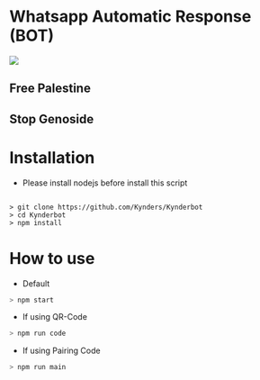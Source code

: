# Whatsapp Automatic Response (**BOT**)
![](https://upload.wikimedia.org/wikipedia/commons/thumb/0/00/Flag_of_Palestine.svg/1280px-Flag_of_Palestine.svg.png)
## Free Palestine
## Stop Genoside


# Installation

* Please install nodejs before install this script
```shell

> git clone https://github.com/Kynders/Kynderbot
> cd Kynderbot
> npm install
```
# How to use

* Default
```bash
> npm start
```

* If using QR-Code
```bash
> npm run code
```

* If using Pairing Code
```bash
> npm run main
```
